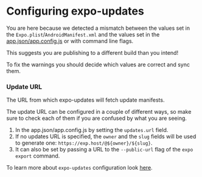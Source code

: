 # Configuring expo-updates

You are here because we detected a mismatch between the values set in the `Expo.plist`/`AndroidManifest.xml` and the values set in the [app.json/app.config.js](https://docs.expo.dev/versions/v42.0.0/config/app/#updates) or with command line flags.

This suggests you are publishing to a different build than you intend!

To fix the warnings you should decide which values are correct and sync them.

### Update URL

The URL from which expo-updates will fetch update manifests.

The update URL can be configured in a couple of different ways, so make sure to check each of them if you are confused by what you are seeing. 
  1. In the app.json/app.config.js by setting the `updates.url` field. 
  2. If no updates URL is specified, the `owner` and the `slug` fields will be used to generate one: `https://exp.host/@${owner}/${slug}`. 
  3. It can also be set by passing a URL to the `--public-url` flag of the `expo export` command.

To learn more about `expo-updates` configuration look [here](https://github.com/expo/expo/blob/master/packages/expo-updates/README.md#configuration).
